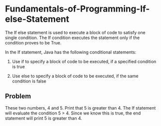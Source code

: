 # Fundamentals-of-Programming-If-else-Statement

The If else statement is used to execute a block of code to satisfy one single condition.  The If condition executes the statement only if the condition proves to be True.

In the If statement, Java has the following conditional statements:

1. Use if to specify a block of code to be executed, if a specified condition is true

2. Use else to specify a block of code to be executed, if the same condition is false


## Problem ##

These two numbers, 4 and 5. Print that 5 is greater than 4. The If statement will evaluate the condition 5 > 4. Since we know this is true, the end statement will print 5 is greater than 4.  




